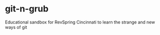 git-n-grub
===========

Educational sandbox for RevSpring Cincinnati to learn the strange and new ways of git
